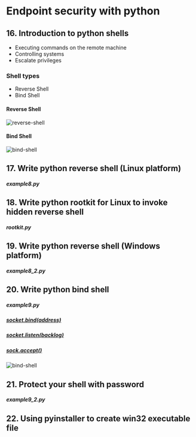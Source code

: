 # Endpoint security with python

## 16. Introduction to python shells

* Executing commands on the remote machine
* Controlling systems
* Escalate privileges

### Shell types

* Reverse Shell
* Bind Shell

#### Reverse Shell

![reverse-shell](https://preview.ibb.co/mdLcZn/image.png)

#### Bind Shell

![bind-shell](https://preview.ibb.co/kTOLn7/image.png)

## 17. Write python reverse shell (Linux platform)

##### example8.py

## 18. Write python rootkit for Linux to invoke hidden reverse shell

##### rootkit.py

## 19. Write python reverse shell (Windows platform)

##### example8_2.py

## 20. Write python bind shell

##### example9.py

##### [socket.bind(address)](https://docs.python.org/2/library/socket.html#socket.socket.bind)

##### [socket.listen(backlog)](https://docs.python.org/2/library/socket.html#socket.socket.listen)

##### [sock.accept()](https://docs.python.org/2/library/socket.html#socket.socket.accept)

![bind-shell](https://preview.ibb.co/kTOLn7/image.png)

## 21. Protect your shell with password

##### example9_2.py

## 22. Using pyinstaller to create win32 executable file

